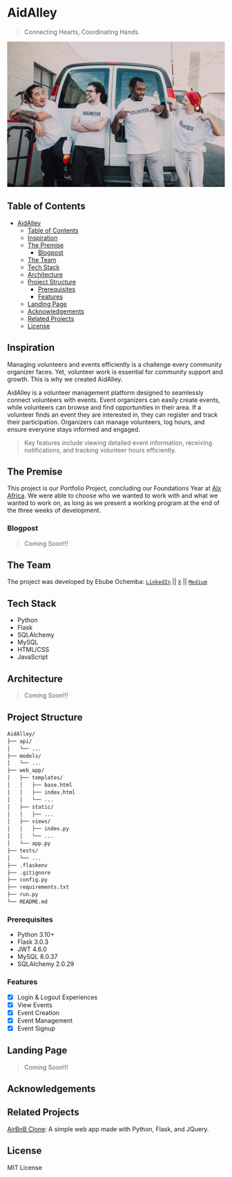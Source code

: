 # AidAlley
> Connecting Hearts, Coordinating Hands.

![image](./web_app/static/images/about.jpg)

## Table of Contents

- [AidAlley](#aidalley)
  - [Table of Contents](#table-of-contents)
  - [Inspiration](#inspiration)
  - [The Premise](#the-premise)
    - [Blogpost](#blogpost)
  - [The Team](#the-team)
  - [Tech Stack](#tech-stack)
  - [Architecture](#architecture)
  - [Project Structure](#project-structure)
    - [Prerequisites](#prerequisites)
    - [Features](#features)
  - [Landing Page](#landing-page)
  - [Acknowledgements](#acknowledgements)
  - [Related Projects](#related-projects)
  - [License](#license)


## Inspiration
Managing volunteers and events efficiently is a challenge every community organizer faces. Yet, volunteer work is essential for community support and growth. This is why we created AidAlley.

AidAlley is a volunteer management platform designed to seamlessly connect volunteers with events. Event organizers can easily create events, while volunteers can browse and find opportunities in their area. If a volunteer finds an event they are interested in, they can register and track their participation. Organizers can manage volunteers, log hours, and ensure everyone stays informed and engaged.

> Key features include viewing detailed event information, receiving notifications, and tracking volunteer hours efficiently.

## The Premise
This project is our Portfolio Project, concluding our Foundations Year at [Alx Africa](https://www.alxafrica.com/). We were able to choose who we wanted to work with and what we wanted to work on, as long as we present a working program at the end of the three weeks of development.

### Blogpost
> Coming Soon!!!

## The Team
The project was developed by Ebube Ochemba: [`LinkedIn`](linkedin.com/in/ebubechukwu-ochemba-34bab5268) || [`X`](https://x.com/ebube116) || [`Medium`](https://medium.com/@ebube116)

## Tech Stack
- Python
- Flask
- SQLAlchemy
- MySQL
- HTML/CSS
- JavaScript

## Architecture
> Coming Soon!!!

## Project Structure
```sh
AidAlley/
├── api/
│   └── ...
├── models/
│   └── ...
├── web_app/
│   ├── templates/
│   │   ├── base.html
│   │   ├── index.html
│   │   └── ...
│   ├── static/
│   │   ├── ...
│   ├── views/
│   │   ├── index.py
│   │   └── ...
│   └── app.py
├── tests/
│   └── ...
├── .flaskenv
├── .gitignore
├── config.py
├── requirements.txt
├── run.py
└── README.md
```

### Prerequisites
- Python 3.10+
- Flask 3.0.3
- JWT 4.6.0
- MySQL 8.0.37
- SQLAlchemy 2.0.29

### Features
- [x] Login & Logout Experiences
- [x] View Events
- [x] Event Creation
- [x] Event Management
- [x] Event Signup

## Landing Page
> Coming Soon!!!

## Acknowledgements

## Related Projects
[AirBnB Clone](https://github.com/Ebube-Ochemba/AirBnB_clone): A simple web app made with Python, Flask, and JQuery.

## License
MIT License